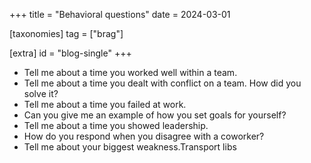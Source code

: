 +++
title = "Behavioral questions"
date = 2024-03-01

[taxonomies]
tag = ["brag"]

[extra]
id = "blog-single"
+++

- Tell me about a time you worked well within a team.
- Tell me about a time you dealt with conflict on a team. How did you solve it?
- Tell me about a time you failed at work.
- Can you give me an example of how you set goals for yourself?
- Tell me about a time you showed leadership.
- How do you respond when you disagree with a coworker?
- Tell me about your biggest weakness.Transport libs
